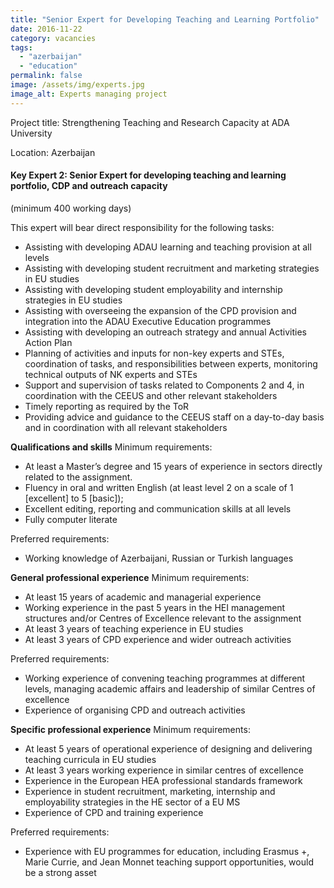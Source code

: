 ```yaml
---
title: "Senior Expert for Developing Teaching and Learning Portfolio"
date: 2016-11-22
category: vacancies
tags: 
  - "azerbaijan"
  - "education"
permalink: false
image: /assets/img/experts.jpg
image_alt: Experts managing project
---
```


Project title: Strengthening Teaching and Research Capacity at ADA University

Location: Azerbaijan

#### Key Expert 2: Senior Expert for developing teaching and learning portfolio, CDP and outreach capacity

(minimum 400 working days)

This expert will bear direct responsibility for the following tasks:

- Assisting with developing ADAU learning and teaching provision at all levels
- Assisting with developing student recruitment and marketing strategies in EU studies
- Assisting with developing student employability and internship strategies in EU studies
- Assisting with overseeing the expansion of the CPD provision and integration into the ADAU Executive Education programmes
- Assisting with developing an outreach strategy and annual Activities Action Plan
- Planning of activities and inputs for non-key experts and STEs, coordination of tasks, and responsibilities between experts, monitoring technical outputs of NK experts and STEs
- Support and supervision of tasks related to Components 2 and 4, in coordination with the CEEUS and other relevant stakeholders
- Timely reporting as required by the ToR
- Providing advice and guidance to the CEEUS staff on a day-to-day basis and in coordination with all relevant stakeholders

**Qualifications and skills** Minimum requirements:

- At least a Master’s degree and 15 years of experience in sectors directly related to the assignment.
- Fluency in oral and written English (at least level 2 on a scale of 1 \[excellent\] to 5 \[basic\]);
- Excellent editing, reporting and communication skills at all levels
- Fully computer literate

Preferred requirements:

- Working knowledge of Azerbaijani, Russian or Turkish languages

**General professional experience** Minimum requirements:

- At least 15 years of academic and managerial experience
- Working experience in the past 5 years in the HEI management structures and/or Centres of Excellence relevant to the assignment
- At least 3 years of teaching experience in EU studies
- At least 3 years of CPD experience and wider outreach activities

Preferred requirements:

- Working experience of convening teaching programmes at different levels, managing academic affairs and leadership of similar Centres of excellence
- Experience of organising CPD and outreach activities

**Specific professional experience** Minimum requirements:

- At least 5 years of operational experience of designing and delivering teaching curricula in EU studies
- At least 3 years working experience in similar centres of excellence
- Experience in the European HEA professional standards framework
- Experience in student recruitment, marketing, internship and employability strategies in the HE sector of a EU MS
- Experience of CPD and training experience

Preferred requirements:

- Experience with EU programmes for education, including Erasmus +, Marie Currie, and Jean Monnet teaching support opportunities, would be a strong asset
